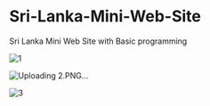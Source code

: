 # Sri-Lanka-Mini-Web-Site
Sri Lanka Mini Web Site with Basic programming

![1](https://user-images.githubusercontent.com/106744622/204740245-3a023ae1-260c-4a1d-b83c-1e83498d6a92.PNG)

![Uploading 2.PNG…]()

![3](https://user-images.githubusercontent.com/106744622/204740285-56c92371-9e44-4972-be98-2c940ab989c7.PNG)
